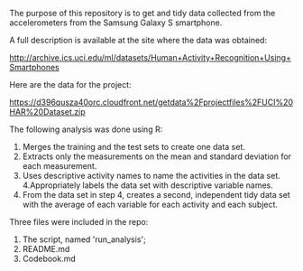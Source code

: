 The purpose of this repository is to get and tidy data collected from the accelerometers from the Samsung Galaxy S smartphone.

A full description is available at the site where the data was obtained:

http://archive.ics.uci.edu/ml/datasets/Human+Activity+Recognition+Using+Smartphones

Here are the data for the project:

https://d396qusza40orc.cloudfront.net/getdata%2Fprojectfiles%2FUCI%20HAR%20Dataset.zip

The following analysis was done using R:

1. Merges the training and the test sets to create one data set.
2. Extracts only the measurements on the mean and standard deviation for each measurement.
3. Uses descriptive activity names to name the activities in the data set.
4.Appropriately labels the data set with descriptive variable names.
5. From the data set in step 4, creates a second, independent tidy data set with the average of each variable for each activity and each subject.

Three files were included in the repo:
1. The script, named 'run_analysis';
2. README.md
3. Codebook.md


